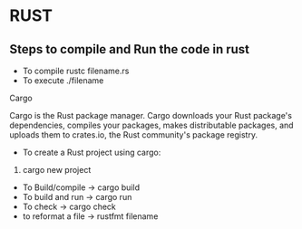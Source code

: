 # RUST

## Steps to compile and Run the code in rust

- To compile rustc filename.rs
- To execute ./filename

Cargo


Cargo is the Rust package manager. Cargo downloads your Rust package's dependencies, compiles your packages, makes distributable packages, and uploads them to crates.io, the Rust community's package registry.

- To create a Rust project using cargo:

1. cargo new project

- To Build/compile -> cargo build
- To build and run -> cargo run
- To check -> cargo check
- to reformat a file -> rustfmt filename 

